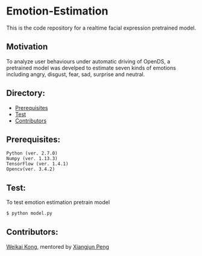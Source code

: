 # Emotion-Estimation

This is the code repository for a realtime facial expression pretrained model.

## Motivation

To analyze user behaviours under automatic driving of OpenDS, a pretrained model was develped to estimate seven kinds of emotions including angry, disgust, fear, sad, surprise and neutral. 

## Directory:

<!--ts-->
* [Prerequisites](#Prerequisites:)
* [Test](#Test:)
* [Contributors](#Contributors:)

## Prerequisites: 

    Python (ver. 2.7.0)
    Numpy (ver. 1.13.3)
    TensorFlow (ver. 1.4.1)
    Opencv(ver. 3.4.2)

## Test:

To test emotion estimation pretrain model
```bash
$ python model.py
```
## Contributors:

[Weikai Kong](https://github.com/WeikaiKong), mentored by [Xiangjun Peng](https://github.com/Shiangjun)

<br>


